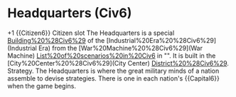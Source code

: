 # Headquarters (Civ6)

+1 {{Citizen6}} Citizen slot
The Headquarters is a special [Building%20%28Civ6%29](building) of the [Industrial%20Era%20%28Civ6%29](Industrial Era) from the [War%20Machine%20%28Civ6%29](War Machine) [List%20of%20scenarios%20in%20Civ6](scenario) in "". It is built in the [City%20Center%20%28Civ6%29](City Center) [District%20%28Civ6%29](district).
Strategy.
The Headquarters is where the great military minds of a nation assemble to devise strategies. There is one in each nation's {{Capital6}} when the game begins.